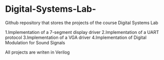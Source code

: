 # Digital-Systems-Lab-
Github repository that stores the projects of the course Digital Systems Lab

1.Implementation of a 7-segment display driver
2.Implementation of a UART protocol
3.Implementation of a VGA driver
4.Implementation of Digital Modulation for Sound Signals

All projects are writen in Verilog 
